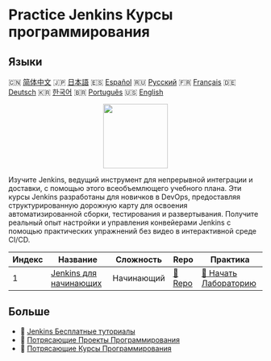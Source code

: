 # Practice Jenkins Курсы программирования

## Языки

🇨🇳 [简体中文](README_zh.md) 🇯🇵 [日本語](README_ja.md) 🇪🇸 [Español](README_es.md) 🇷🇺 [Русский](README_ru.md) 🇫🇷 [Français](README_fr.md) 🇩🇪 [Deutsch](README_de.md) 🇰🇷 [한국어](README_ko.md) 🇧🇷 [Português](README_pt.md) 🇺🇸 [English](README.md) 

<div align="center">
<img width="128px" src="https://file.labex.io/path/VtELSfa4h1jh.png">
</div>

Изучите Jenkins, ведущий инструмент для непрерывной интеграции и доставки, с помощью этого всеобъемлющего учебного плана. Эти курсы Jenkins разработаны для новичков в DevOps, предоставляя структурированную дорожную карту для освоения автоматизированной сборки, тестирования и развертывания. Получите реальный опыт настройки и управления конвейерами Jenkins с помощью практических упражнений без видео в интерактивной среде CI/CD.

|   Индекс | Название                                                                    | Сложность   | Repo                                                           | Практика                                                                   |
|----------|-----------------------------------------------------------------------------|-------------|----------------------------------------------------------------|----------------------------------------------------------------------------|
|        1 | [Jenkins для начинающих](https://labex.io/ru/courses/jenkins-for-beginners) | Начинающий  | [🔗 Repo](https://github.com/labex-labs/jenkins-for-beginners) | [🚀 Начать Лабораторию](https://labex.io/ru/courses/jenkins-for-beginners) |

## Больше

- 🔗 [Jenkins Бесплатные туториалы](https://github.com/labex-labs/jenkins-free-tutorials)
- 🔗 [Потрясающие Проекты Программирования](https://github.com/labex-labs/awesome-programming-projects)
- 🔗 [Потрясающие Курсы Программирования](https://github.com/labex-labs/awesome-programming-courses)

